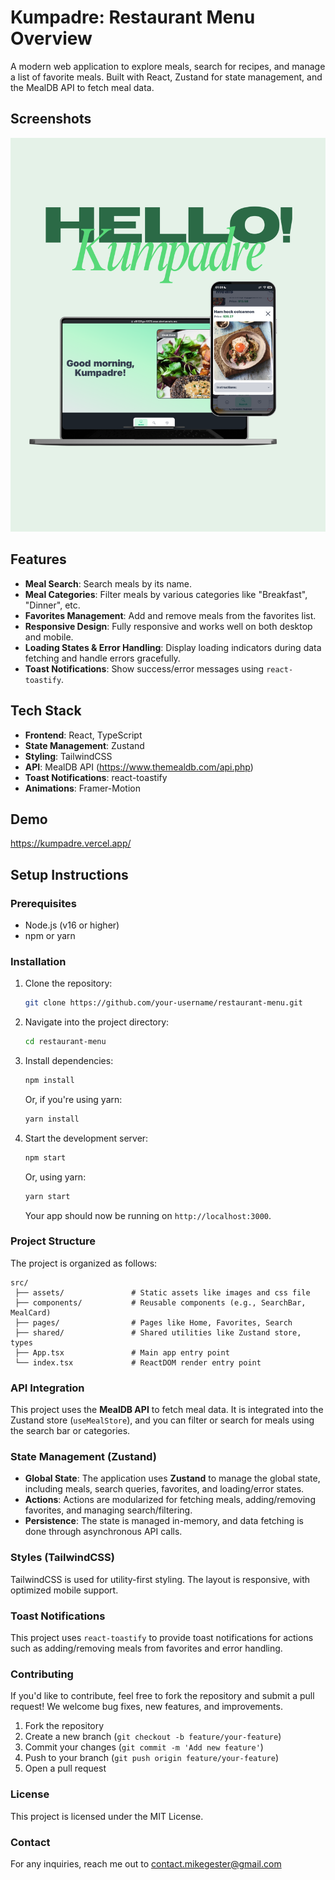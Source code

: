 # Kumpadre: Restaurant Menu Overview

A modern web application to explore meals, search for recipes, and manage a list of favorite meals. Built with React, Zustand for state management, and the MealDB API to fetch meal data.


## Screenshots

![App Screenshot](src/assets/img/kumpadre.png)



## Features

- **Meal Search**: Search meals by its name.
- **Meal Categories**: Filter meals by various categories like "Breakfast", "Dinner", etc.
- **Favorites Management**: Add and remove meals from the favorites list.
- **Responsive Design**: Fully responsive and works well on both desktop and mobile.
- **Loading States & Error Handling**: Display loading indicators during data fetching and handle errors gracefully.
- **Toast Notifications**: Show success/error messages using `react-toastify`.

## Tech Stack

- **Frontend**: React, TypeScript
- **State Management**: Zustand
- **Styling**: TailwindCSS
- **API**: MealDB API (https://www.themealdb.com/api.php)
- **Toast Notifications**: react-toastify
- **Animations**: Framer-Motion

## Demo

https://kumpadre.vercel.app/

## Setup Instructions

### Prerequisites

- Node.js (v16 or higher)
- npm or yarn

### Installation

1. Clone the repository:

   ```bash
   git clone https://github.com/your-username/restaurant-menu.git
   ```

2. Navigate into the project directory:

   ```bash
   cd restaurant-menu
   ```

3. Install dependencies:

   ```bash
   npm install
   ```

   Or, if you're using yarn:

   ```bash
   yarn install
   ```

4. Start the development server:

   ```bash
   npm start
   ```

   Or, using yarn:

   ```bash
   yarn start
   ```

   Your app should now be running on `http://localhost:3000`.

### Project Structure

The project is organized as follows:

```plaintext
src/
 ├── assets/               # Static assets like images and css file
 ├── components/           # Reusable components (e.g., SearchBar, MealCard)
 ├── pages/                # Pages like Home, Favorites, Search
 ├── shared/               # Shared utilities like Zustand store, types
 ├── App.tsx               # Main app entry point
 └── index.tsx             # ReactDOM render entry point
```

### API Integration

This project uses the **MealDB API** to fetch meal data. It is integrated into the Zustand store (`useMealStore`), and you can filter or search for meals using the search bar or categories.

### State Management (Zustand)

- **Global State**: The application uses **Zustand** to manage the global state, including meals, search queries, favorites, and loading/error states.
- **Actions**: Actions are modularized for fetching meals, adding/removing favorites, and managing search/filtering.
- **Persistence**: The state is managed in-memory, and data fetching is done through asynchronous API calls.

### Styles (TailwindCSS)

TailwindCSS is used for utility-first styling. The layout is responsive, with optimized mobile support.

### Toast Notifications

This project uses `react-toastify` to provide toast notifications for actions such as adding/removing meals from favorites and error handling.

### Contributing

If you'd like to contribute, feel free to fork the repository and submit a pull request! We welcome bug fixes, new features, and improvements.

1. Fork the repository
2. Create a new branch (`git checkout -b feature/your-feature`)
3. Commit your changes (`git commit -m 'Add new feature'`)
4. Push to your branch (`git push origin feature/your-feature`)
5. Open a pull request

### License

This project is licensed under the MIT License.

###  Contact

For any inquiries, reach me out to contact.mikegester@gmail.com

